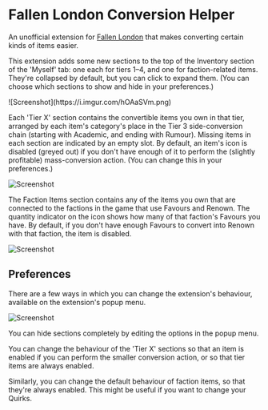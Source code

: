 # Fallen London Conversion Helper

An unofficial extension for [Fallen London](http://fallenlondon.storynexus.com/) that makes converting certain kinds of items easier.

This extension adds some new sections to the top of the Inventory section of the 'Myself' tab: one each for tiers 1–4, and one for faction-related items. They're collapsed by default, but you can click to expand them. (You can choose which sections to show and hide in your preferences.)

<div class="image-container" markdown="1">
  ![Screenshot](https://i.imgur.com/hOAaSVm.png)
</div>

Each 'Tier X' section contains the convertible items you own in that tier,
arranged by each item's category's place in the Tier 3 side-conversion chain (starting with Academic, and ending with Rumour). Missing items in each section are indicated by an empty slot.
By default, an item's icon is disabled (greyed out) if you don't have enough of it to perform the (slightly profitable) mass-conversion action. (You can change this in your preferences.)

![Screenshot](https://i.imgur.com/TprSfaJ.png)

The Faction Items section contains any of the items you own that are connected to the factions in the game that use Favours and Renown. The quantity indicator on the icon shows how many of that faction's Favours you have. By default, if you don't have enough Favours to convert into Renown with that faction, the item is disabled.

![Screenshot](https://i.imgur.com/ZKGmRnQ.png)

## Preferences

There are a few ways in which you can change the extension's behaviour, available on the extension's popup menu.

![Screenshot](https://i.imgur.com/lB5Jd9n.png)

You can hide sections completely by editing the options in the popup menu.

You can change the behaviour of the 'Tier X' sections so that an item is enabled if you can perform the smaller conversion action, or so that tier items are always enabled.

Similarly, you can change the default behaviour of faction items, so that they're always enabled. This might be useful if you want to change your Quirks.
